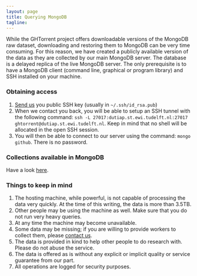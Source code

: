 ```yaml
---
layout: page
title: Querying MongoDB 
tagline: 
---
```


While the GHTorrent project offers downloadable versions of the MongoDB raw
dataset, downloading and restoring them to MongoDB can be very time consuming.
For this reason, we have created a publicly available version of the data as
they are collected by our main MongoDB server. 
The database is a delayed replica of the live MongoDB server.
The only prerequisite is to have a MongoDB client (command line, graphical
or program library) and SSH installed on your machine. 

### Obtaining access

1. [Send us](mailto:gousiosg@gmail.com) you public SSH key (usually in `~/.ssh/id_rsa.pub`)
2. When we contact you back, you will be able to setup an SSH tunnel with the
following command: `ssh -L 27017:dutiap.st.ewi.tudelft.nl:27017 ghtorrent@dutiap.st.ewi.tudelft.nl`. 
Keep in mind that no shell will be allocated in the open SSH session. 
3. You will then be able to connect to our server using the command: `mongo
github`. There is no password.

### Collections available in MongoDB

Have a look [here](mongo.html).

### Things to keep in mind

1. The hosting machine, while powerful, is not capable of processing the data
very quickly. At the time of this writing, the data is more than 3.5TB.
2. Other people may be using the machine as well. Make sure that you do not run
very heavy queries.
3. At any time the machine may become unavailable.
4. Some data may be missing; if you are willing to provide workers to collect
them, please [contact us](mailto:gousiosg@gmail.com).
5. The data is provided in kind to help other people to do research with. Please
do not abuse the service.
6. The data is offered as is without any explicit or implicit quality or service guarantee from our part.
7. All operations are logged for security purposes. 
